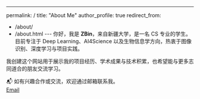 ---
permalink: /
title: "About Me"
author_profile: true
redirect_from:
  - /about/
  - /about.html
​---
你好，我是 **ZBin**，来自新疆大学，是一名 CS 专业的学生。  
目前专注于 Deep Learning、AI4Science 以及生物信息学方向，热衷于图像识别、深度学习与项目实践。

我创建这个网站用于展示我的项目经历、学术成果与技术积累，也希望能与更多志同道合的朋友交流学习。

📬 如有兴趣合作或交流，欢迎通过邮箱联系我。  
[Email](mailto:1915594675@qq.com)

